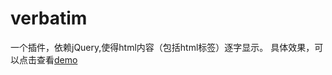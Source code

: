# verbatim

一个插件，依赖jQuery,使得html内容（包括html标签）逐字显示。
具体效果，可以点击查看[demo](http://shuwang.me/projects/verbatim/index.html)
